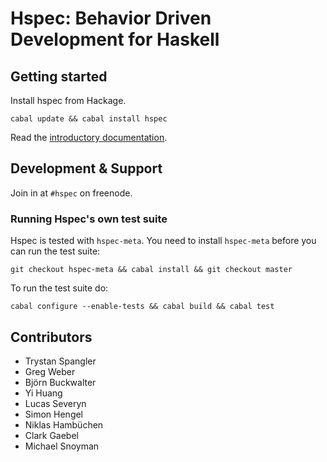 # Hspec: Behavior Driven Development for Haskell

## Getting started

Install hspec from Hackage.

    cabal update && cabal install hspec

Read the [introductory documentation](http://hspec.github.com/).

## Development & Support

Join in at `#hspec` on freenode.

### Running Hspec's own test suite

Hspec is tested with `hspec-meta`.  You need to install `hspec-meta` before you
can run the test suite:

    git checkout hspec-meta && cabal install && git checkout master

To run the test suite do:

    cabal configure --enable-tests && cabal build && cabal test

## Contributors

 * Trystan Spangler
 * Greg Weber
 * Björn Buckwalter
 * Yi Huang
 * Lucas Severyn
 * Simon Hengel
 * Niklas Hambüchen
 * Clark Gaebel
 * Michael Snoyman
